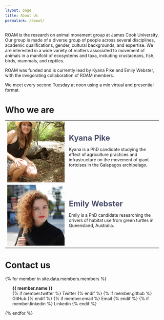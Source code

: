 ```yaml
---
layout: page
title: About Us
permalink: /about/
---
```


ROAM is the research on animal movement group at James Cook University. Our group is made of a diverse group of people across several disciplines, academic qualifications, gender, cultural backgrounds, and expertise. We are interested in a wide variety of matters associated to movement of animals in a manifold of ecosystems and taxa, including crustaceans, fish, birds, mammals, and reptiles.

ROAM was funded and is currently lead by Kyana Pike and Emily Webster, with the invigorating collaboration of ROAM members.

We meet every second Tuesday at noon using a mix virtual and presential format.


<h1>Who we are</h1>
<table border="0">
  <tr>
    <td width="200"> <img src="../images/people/kp.jpg"  alt="Kyana Pike" width = "200" height = "200" ></td>
    <td width="300">
        <b style="color:#4a4e69;font-size:25px;">Kyana Pike</b>
        <p>Kyana is a PhD candidate studying the effect of agriculture practices and infrastructure on the movement of giant tortoises in the Galapagos archipelago.</p>
    </td>
   </tr> 
   <tr>
      <td width="200"><img src="../images/people/ew.jpg" alt="Emily Webster" width = "200" height = "200"></td>
      <td width="300">
        <b style="color:#4a4e69;font-size:25px;">Emily Webster</b>
        <p>Emily is a PhD candidate researching the drivers of habitat use from green turtles in Queensland, Australia.</p>
      </td>
  </tr>
</table>


<div class="container">
<div class="row">
<h1>Contact us</h1>

{% for member in site.data.members.members %}

<ul class="social-icons" style="list-style: none;">
    <li>
        <b>{{ member.name }}</b>
    </li>
    {% if member.twitter %}
    <a style="text-decoration:none" href="https://twitter.com/{{ member.twitter }}" rel="nofollow noopener noreferrer">
        <i class="fab fa-fw fa-twitter-square" aria-hidden="true"></i><span class="label">Twitter</span>
    </a>
    {% endif %}
    {% if member.github %}
    <a style="text-decoration:none" href="https://github.com/{{ member.github }}" rel="nofollow noopener noreferrer">
        <i class="fab fa-fw fa-github" aria-hidden="true"></i>
        <span class="label">GitHub</span>
    </a>
    {% endif %}
    {% if member.email %}
    <a style="text-decoration:none" href="mailto:{{ member.email }}" rel="nofollow noopener noreferrer">
        <i class="fa fa-envelope" aria-hidden="true"></i>
        <span class="label">Email</span>
    </a>
    {% endif %}
    {% if member.linkedin %}
    <a style="text-decoration:none" href="{{ member.linkedin }}" rel="nofollow noopener noreferrer">
        <i class="fab fa-fw fa-linkedin-in" aria-hidden="true"></i>
        <span class="label">Linkedin</span>
    </a>
    {% endif %}<br>
</ul>
{% endfor %}

</div>
</div>
